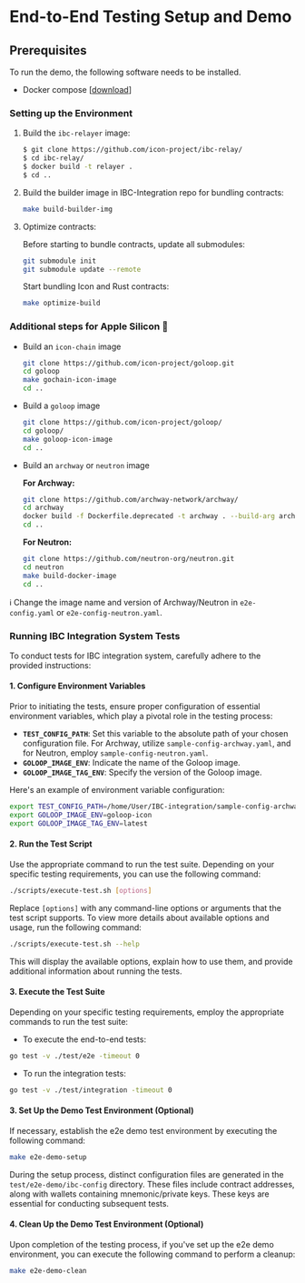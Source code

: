 # End-to-End Testing Setup and Demo

## Prerequisites

To run the demo, the following software needs to be installed.

* Docker compose \[[download](https://docs.docker.com/compose/install/)\]

### Setting up the Environment

1. Build the `ibc-relayer` image:

   ```bash
   $ git clone https://github.com/icon-project/ibc-relay/
   $ cd ibc-relay/
   $ docker build -t relayer .
   $ cd ..
   ```

2. Build the builder image in IBC-Integration repo for bundling contracts:

   ```bash
   make build-builder-img
   ```

3. Optimize contracts:

   Before starting to bundle contracts, update all submodules:

   ```bash
   git submodule init
   git submodule update --remote
   ```

   Start bundling Icon and Rust contracts:

   ```bash
   make optimize-build
   ```

### Additional steps for Apple Silicon 

* Build an `icon-chain` image

   ```bash
   git clone https://github.com/icon-project/goloop.git
   cd goloop
   make gochain-icon-image  
   cd .. 
   ``` 

* Build a `goloop` image

   ```bash
   git clone https://github.com/icon-project/goloop/
   cd goloop/ 
   make goloop-icon-image
   cd ..
   ```

* Build an `archway` or `neutron` image

  **For Archway:**

   ```bash
   git clone https://github.com/archway-network/archway/
   cd archway
   docker build -f Dockerfile.deprecated -t archway . --build-arg arch=aarch64
   cd ..
   ```

  **For Neutron:**

   ```bash
   git clone https://github.com/neutron-org/neutron.git
   cd neutron
   make build-docker-image
   cd ..
   ```

ℹ️ Change the image name and version of Archway/Neutron in `e2e-config.yaml` or `e2e-config-neutron.yaml`.

### Running IBC Integration System Tests

To conduct tests for IBC integration system, carefully adhere to the provided instructions:

#### 1. Configure Environment Variables

Prior to initiating the tests, ensure proper configuration of essential environment variables, which play a pivotal role in the testing process:

- **`TEST_CONFIG_PATH`**: Set this variable to the absolute path of your chosen configuration file. For Archway, utilize `sample-config-archway.yaml`, and for Neutron, employ `sample-config-neutron.yaml`.
- **`GOLOOP_IMAGE_ENV`**: Indicate the name of the Goloop image.
- **`GOLOOP_IMAGE_TAG_ENV`**: Specify the version of the Goloop image.

Here's an example of environment variable configuration:

```bash
export TEST_CONFIG_PATH=/home/User/IBC-integration/sample-config-archway.yaml
export GOLOOP_IMAGE_ENV=goloop-icon
export GOLOOP_IMAGE_TAG_ENV=latest
```

#### 2. Run the Test Script

Use the appropriate command to run the test suite. Depending on your specific testing requirements, you can use the following command:

```bash
./scripts/execute-test.sh [options]
```

Replace `[options]` with any command-line options or arguments that the test script supports. To view more details about available options and usage, run the following command:

```bash
./scripts/execute-test.sh --help
```

This will display the available options, explain how to use them, and provide additional information about running the tests.


#### 3. Execute the Test Suite

Depending on your specific testing requirements, employ the appropriate commands to run the test suite:


- To execute the end-to-end tests:
```bash
go test -v ./test/e2e -timeout 0
```

- To run the integration tests:
```bash
go test -v ./test/integration -timeout 0
```

#### 3. Set Up the Demo Test Environment (Optional)

If necessary, establish the e2e demo test environment by executing the following command:

```bash
make e2e-demo-setup
```

During the setup process, distinct configuration files are generated in the `test/e2e-demo/ibc-config` directory. These files include contract addresses, along with wallets containing mnemonic/private keys. These keys are essential for conducting subsequent tests.

#### 4. Clean Up the Demo Test Environment (Optional)

Upon completion of the testing process, if you've set up the e2e demo environment, you can execute the following command to perform a cleanup:

```bash
make e2e-demo-clean
```
